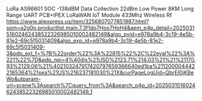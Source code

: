 LoRa ASR6601 SOC -138dBM Data Collection 22dBm Low Power 8KM Long Range UART PCB+IPEX LoRaWAN IoT Module 433Mhz Wireless Rf
https://www.aliexpress.us/item/3256807077851987.html?spm=a2g0o.productlist.main.7.3f1do7Hoo7HoH4&aem_p4p_detail=202503151602462438522326985010002482149&algo_pvid=e978a9b4-3c19-4e5b-81e2-69c5f5031409&algo_exp_id=e978a9b4-3c19-4e5b-81e2-69c5f5031409-3&pdp_ext_f=%7B%22order%22%3A%22815%22%2C%22eval%22%3A%221%22%7D&pdp_npi=4%40dis%21USD%2123.71%214.03%21%21%21170.93%2129.06%21%402103247917420797659366640ed1ba%2112000044422185364%21sea%21US%216237181030%21X&curPageLogUid=QbrEI0jKBeWo&utparam-url=scene%3Asearch%7Cquery_from%3A&search_p4p_id=202503151602462438522326985010002482149_1
